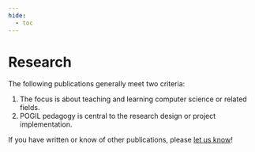 ```yaml
---
hide:
  - toc
---
```


# Research

The following publications generally meet two criteria:

1. The focus is about teaching and learning computer science or related fields.
2. POGIL pedagogy is central to the research design or project implementation.

If you have written or know of other publications, please [let us know](../info/contrib.md)!
